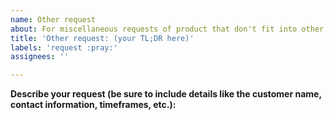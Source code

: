 ```yaml
---
name: Other request
about: For miscellaneous requests of product that don't fit into other issue categories
title: 'Other request: (your TL;DR here)'
labels: 'request :pray:'
assignees: ''

---
```


**Describe your request (be sure to include details like the customer name, contact information, timeframes, etc.):**
